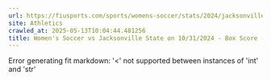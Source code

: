 ```yaml
---
url: https://fiusports.com/sports/womens-soccer/stats/2024/jacksonville-state/boxscore/12513
site: Athletics
crawled_at: 2025-05-13T10:04:44.481256
title: Women's Soccer vs Jacksonville State on 10/31/2024 - Box Score - FIU Athletics
---
```


Error generating fit markdown: '<' not supported between instances of 'int' and 'str'
